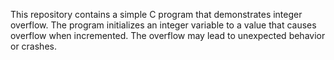 This repository contains a simple C program that demonstrates integer overflow. The program initializes an integer variable to a value that causes overflow when incremented. The overflow may lead to unexpected behavior or crashes.